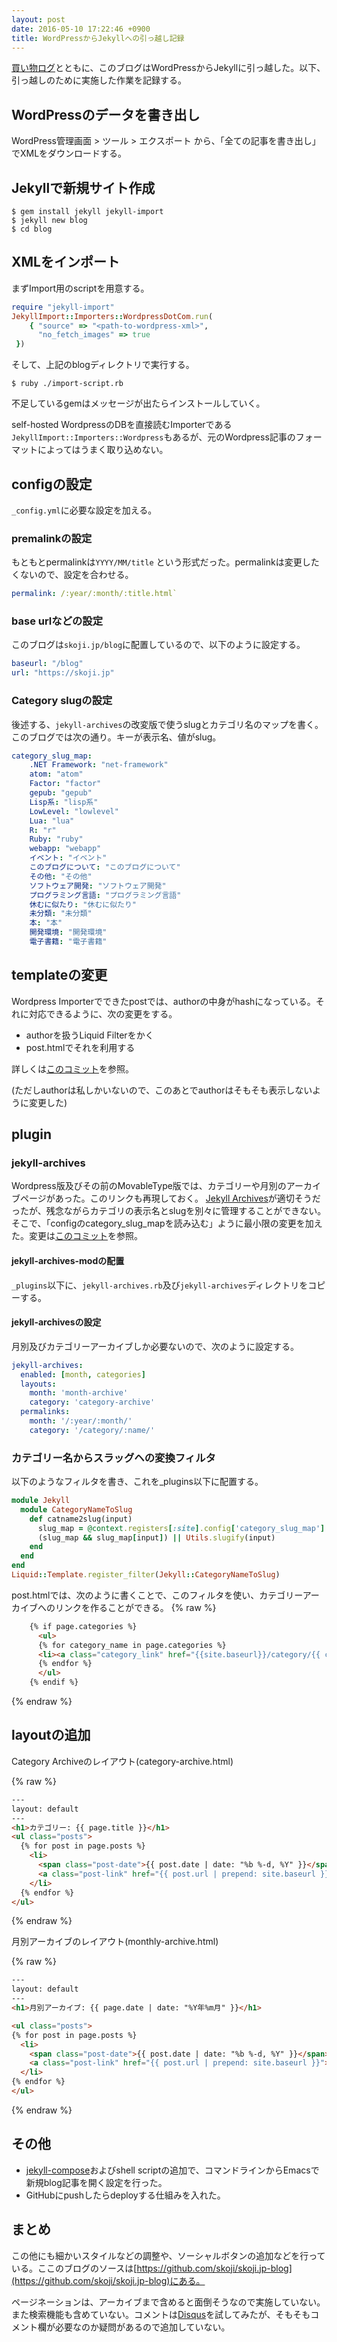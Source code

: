 ```yaml
---
layout: post
date: 2016-05-10 17:22:46 +0900
title: WordPressからJekyllへの引っ越し記録
---
```


[買い物ログ](/movabletype)とともに、このブログはWordPressからJekyllに引っ越した。以下、引っ越しのために実施した作業を記録する。

## WordPressのデータを書き出し

WordPress管理画面 >  ツール > エクスポート から、「全ての記事を書き出し」でXMLをダウンロードする。

## Jekyllで新規サイト作成

```
$ gem install jekyll jekyll-import
$ jekyll new blog
$ cd blog
```

## XMLをインポート


まずImport用のscriptを用意する。

``` ruby
require "jekyll-import"
JekyllImport::Importers::WordpressDotCom.run(
    { "source" => "<path-to-wordpress-xml>",
      "no_fetch_images" => true
 })
```

そして、上記のblogディレクトリで実行する。

```
$ ruby ./import-script.rb
```

不足しているgemはメッセージが出たらインストールしていく。

self-hosted WordpressのDBを直接読むImporterである`JekyllImport::Importers::Wordpress`もあるが、元のWordpress記事のフォーマットによってはうまく取り込めない。

## configの設定

`_config.yml`に必要な設定を加える。

### premalinkの設定

もともとpermalinkは`YYYY/MM/title` という形式だった。permalinkは変更したくないので、設定を合わせる。

```yaml
permalink: /:year/:month/:title.html`
```

### base urlなどの設定

このブログは`skoji.jp/blog`に配置しているので、以下のように設定する。

```yaml
baseurl: "/blog" 
url: "https://skoji.jp"
```

### Category slugの設定

後述する、`jekyll-archives`の改変版で使うslugとカテゴリ名のマップを書く。
このブログでは次の通り。キーが表示名、値がslug。

```yaml
category_slug_map:
    .NET Framework: "net-framework"
    atom: "atom"
    Factor: "factor"
    gepub: "gepub"
    Lisp系: "lisp系"
    LowLevel: "lowlevel"
    Lua: "lua"
    R: "r"
    Ruby: "ruby"
    webapp: "webapp"
    イベント: "イベント"
    このブログについて: "このブログについて"
    その他: "その他"
    ソフトウェア開発: "ソフトウェア開発"
    プログラミング言語: "プログラミング言語"
    休むに似たり: "休むに似たり"
    未分類: "未分類"
    本: "本"
    開発環境: "開発環境"
    電子書籍: "電子書籍"
```

## templateの変更 

Wordpress Importerでできたpostでは、authorの中身がhashになっている。それに対応できるように、次の変更をする。

* authorを扱うLiquid Filterをかく
* post.htmlでそれを利用する

詳しくは[このコミット](https://github.com/skoji/skoji.jp-blog/commit/4a6f01df18976080f833da7ee9268884e2b06020)を参照。


(ただしauthorは私しかいないので、このあとでauthorはそもそも表示しないように変更した)

## plugin

### jekyll-archives

Wordpress版及びその前のMovableType版では、カテゴリーや月別のアーカイブページがあった。このリンクも再現しておく。
[Jekyll Archives](https://github.com/jekyll/jekyll-archives)が適切そうだったが、残念ながらカテゴリの表示名とslugを別々に管理することができない。
そこで、「configのcategory_slug_mapを読み込む」ように最小限の変更を加えた。変更は[このコミット](https://github.com/skoji/jekyll-archives-mod/commit/8e32383b1fd8785ebcf616d93a5b7655abe5d521)を参照。

#### jekyll-archives-modの配置

`_plugins`以下に、`jekyll-archives.rb`及び`jekyll-archives`ディレクトリをコピーする。

#### jekyll-archivesの設定

月別及びカテゴリーアーカイブしか必要ないので、次のように設定する。

```yaml
jekyll-archives:
  enabled: [month, categories]
  layouts:
    month: 'month-archive'
    category: 'category-archive'
  permalinks:
    month: '/:year/:month/'
    category: '/category/:name/'
```

### カテゴリー名からスラッグヘの変換フィルタ

以下のようなフィルタを書き、これを_plugins以下に配置する。

``` ruby
module Jekyll
  module CategoryNameToSlug
    def catname2slug(input)
      slug_map = @context.registers[:site].config['category_slug_map']
      (slug_map && slug_map[input]) || Utils.slugify(input)
    end
  end
end
Liquid::Template.register_filter(Jekyll::CategoryNameToSlug)
```

post.htmlでは、次のように書くことで、このフィルタを使い、カテゴリーアーカイブへのリンクを作ることができる。
{% raw  %}
```html
    {% if page.categories %}
      <ul>
      {% for category_name in page.categories %}
      <li><a class="category_link" href="{{site.baseurl}}/category/{{ category_name | catname2slug }}/">{{category_name}}</a></li>
      {% endfor %}
      </ul>
    {% endif %}
```
{% endraw %}

## layoutの追加

Category Archiveのレイアウト(category-archive.html)

{% raw  %}
```html
---
layout: default
---
<h1>カテゴリー: {{ page.title }}</h1>
<ul class="posts">
  {% for post in page.posts %}
    <li>
      <span class="post-date">{{ post.date | date: "%b %-d, %Y" }}</span>
      <a class="post-link" href="{{ post.url | prepend: site.baseurl }}">{{ post.title }}</a>
    </li>
  {% endfor %}
</ul>
```
{% endraw %}

月別アーカイブのレイアウト(monthly-archive.html)

{% raw %}
```html
---
layout: default
---
<h1>月別アーカイブ: {{ page.date | date: "%Y年%m月" }}</h1>

<ul class="posts">
{% for post in page.posts %}
  <li>
    <span class="post-date">{{ post.date | date: "%b %-d, %Y" }}</span>
    <a class="post-link" href="{{ post.url | prepend: site.baseurl }}">{{ post.title }}</a>
  </li>
{% endfor %}
</ul>
```
{% endraw %}

## その他

* [jekyll-compose](https://github.com/jekyll/jekyll-compose)およびshell scriptの追加で、コマンドラインからEmacsで新規blog記事を開く設定を行った。
* GitHubにpushしたらdeployする仕組みを入れた。

## まとめ

この他にも細かいスタイルなどの調整や、ソーシャルボタンの追加などを行っている。ここのブログのソースは[https://github.com/skoji/skoji.jp-blog](https://github.com/skoji/skoji.jp-blog)にある。

ページネーションは、アーカイブまで含めると面倒そうなので実施していない。また検索機能も含めていない。コメントは[Disqus](https://disqus.com/)を試してみたが、そもそもコメント欄が必要なのか疑問があるので追加していない。



